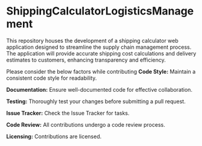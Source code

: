 # ShippingCalculatorLogisticsManagement
This repository houses the development of a shipping calculator web application designed to streamline the supply chain management process. The application will provide accurate shipping cost calculations and delivery estimates to customers, enhancing transparency and efficiency.

Please consider the below factors while contributing
**Code Style:**
Maintain a consistent code style for readability.

**Documentation:**
Ensure well-documented code for effective collaboration.

**Testing:**
Thoroughly test your changes before submitting a pull request.

**Issue Tracker:**
Check the Issue Tracker for tasks.

**Code Review:**
All contributions undergo a code review process.

**Licensing:**
Contributions are licensed.
